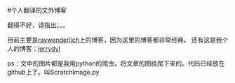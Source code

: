 #个人翻译的文外博客

翻得不好，请指出。。。

目前主要是[raywenderlich](http://www.raywenderlich.com/)上的博客，因为这里的博客都非常经典。
还有这是我个人的博客：[jerrydyl](http://blog.csdn.net/jerryjqq)

ps：文中的图片都是我用python的爬虫，将文章的图给爬下来的。代码已经放在github上了。叫ScratchImage.py